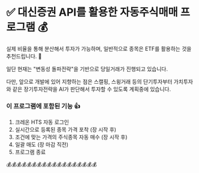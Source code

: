# :white_check_mark: 대신증권 API를 활용한 자동주식매매 프로그램 :moneybag:

실제 비율을 통해 분산해서 투자가 가능하며, 일반적으로 종목은 ETF를 활용하는 것을 추천드립니다. :pray:

일단 현재는 "변동성 돌파전략"을 기반으로 당일거래가 진행되고 있습니다.

다만, 앞으로 개발에 있어 지향하는 점은 스캘핑, 스윙거래 등의 단기투자부터 가치투자와 같은 장기투자전략을 AI가 판단해서 투자할 수 있도록 계획중에 있습니다.

### 이 프로그램에 포함된 기능 :+1:
1. 크레온 HTS 자동 로그인
2. 실시간으로 등록된 종목 가격 포착 (장 시작 후)
3. 조건에 맞는 가격의 주식종목 자동 매수 (장 시작 후)
4. 일괄 매도 (장 마감 직전)
5. 프로그램 종료

:moneybag::moneybag::moneybag::moneybag::moneybag::moneybag::moneybag::moneybag::moneybag::moneybag::moneybag::moneybag::moneybag::moneybag::moneybag::moneybag::moneybag::moneybag:
